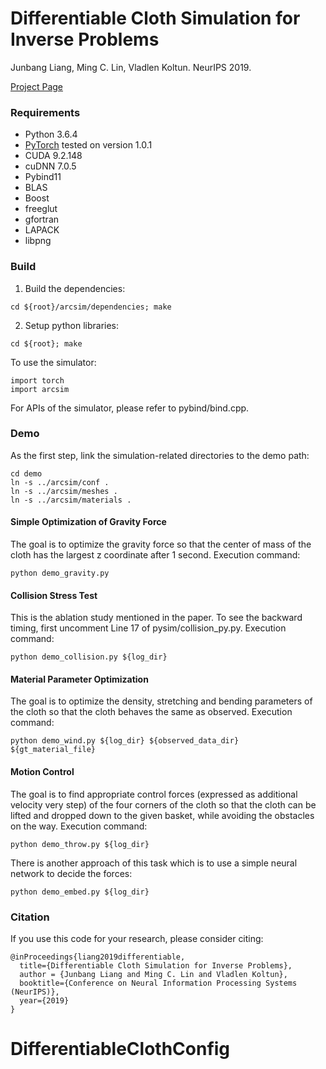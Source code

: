 # Differentiable Cloth Simulation for Inverse Problems

Junbang Liang, Ming C. Lin, Vladlen Koltun. NeurIPS 2019.

[Project Page](https://gamma.umd.edu/researchdirections/virtualtryon/differentiablecloth)

### Requirements
- Python 3.6.4
- [PyTorch](https://pytorch.org/) tested on version 1.0.1
- CUDA 9.2.148
- cuDNN 7.0.5
- Pybind11
- BLAS
- Boost
- freeglut
- gfortran
- LAPACK
- libpng

### Build

1. Build the dependencies:
```
cd ${root}/arcsim/dependencies; make
```

2. Setup python libraries:
```
cd ${root}; make
```

To use the simulator:
```
import torch
import arcsim
```

For APIs of the simulator, please refer to pybind/bind.cpp.

### Demo

As the first step, link the simulation-related directories to the demo path:
```
cd demo
ln -s ../arcsim/conf .
ln -s ../arcsim/meshes .
ln -s ../arcsim/materials .
```

#### Simple Optimization of Gravity Force
The goal is to optimize the gravity force so that the center of mass of the cloth has the largest z coordinate after 1 second.
Execution command:
```
python demo_gravity.py
```

#### Collision Stress Test
This is the ablation study mentioned in the paper.
To see the backward timing, first uncomment Line 17 of pysim/collision_py.py.
Execution command:
```
python demo_collision.py ${log_dir}
```

#### Material Parameter Optimization
The goal is to optimize the density, stretching and bending parameters of the cloth so that the cloth behaves the same as observed.
Execution command:
```
python demo_wind.py ${log_dir} ${observed_data_dir} ${gt_material_file}
```

#### Motion Control
The goal is to find appropriate control forces (expressed as additional velocity very step) of the four corners of the cloth so that the cloth can be lifted and dropped down to the given basket, while avoiding the obstacles on the way.
Execution command:
```
python demo_throw.py ${log_dir}
```
There is another approach of this task which is to use a simple neural network to decide the forces:
```
python demo_embed.py ${log_dir}
```

### Citation
If you use this code for your research, please consider citing:
```
@inProceedings{liang2019differentiable,
  title={Differentiable Cloth Simulation for Inverse Problems},
  author = {Junbang Liang and Ming C. Lin and Vladlen Koltun},
  booktitle={Conference on Neural Information Processing Systems (NeurIPS)},
  year={2019}
}
```

# DifferentiableClothConfig
